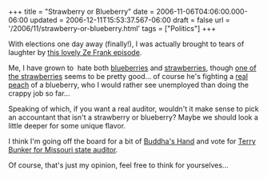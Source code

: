 +++
title = "Strawberry or Blueberry"
date = 2006-11-06T04:06:00.000-06:00
updated = 2006-12-11T15:53:37.567-06:00
draft = false
url = '/2006/11/strawberry-or-blueberry.html'
tags = ["Politics"]
+++

With elections one day away (finally!), I was actually brought to tears of laughter by [this lovely Ze Frank episode](http://www.zefrank.com/theshow/archives/2006/11/110206.html "endorse your fruit").

Me, I have grown to  hate both [blueberries](http://www.democrats.org/) and [strawberries](http://www.gop.org/), though [one of the strawberries](http://talent.senate.gov/ "Does what he says he stands for... I respect that.") seems to be pretty good... of course he's fighting a [real peach](http://www.claireonline.com/ "Lazy, lying, and corrupt...") of a blueberry, who I would rather see unemployed than doing the crappy job so far...

Speaking of which, if you want a real auditor, wouldn't it make sense to pick an accountant that isn't a strawberry or blueberry? Maybe we should look a little deeper for some unique flavor.

I think I'm going off the board for a bit of [Buddha's Hand](http://en.wikipedia.org/wiki/Buddha%27s_hand "The oddest citrus you'll ever see.") and vote for [Terry Bunker for Missouri state auditor](http://www.bunkerforauditor.com/ "Indepent is good...").

Of course, that's just my opinion, feel free to think for yourselves...
